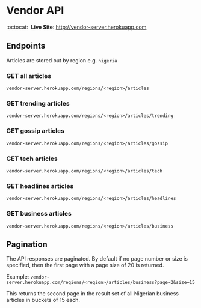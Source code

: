 # Vendor API

:octocat: &nbsp;**Live Site**: <http://vendor-server.herokuapp.com> 

## Endpoints
Articles are stored out by region 
e.g. `nigeria`

### GET all articles
`vendor-server.herokuapp.com/regions/<region>/articles`

### GET trending articles
`vendor-server.herokuapp.com/regions/<region>/articles/trending`

### GET gossip articles
`vendor-server.herokuapp.com/regions/<region>/articles/gossip`

### GET tech articles
`vendor-server.herokuapp.com/regions/<region>/articles/tech`

### GET headlines articles
`vendor-server.herokuapp.com/regions/<region>/articles/headlines`

### GET business articles
`vendor-server.herokuapp.com/regions/<region>/articles/business`

## Pagination
The API responses are paginated. By default if no page number or size is specified, then the first page with a page size of 20 is returned.

Example:
`vendor-server.herokuapp.com/regions/<region>/articles/business?page=2&size=15`

This returns the second page in the result set of all Nigerian business articles in buckets of 15 each.
